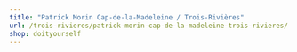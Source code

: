 ```yaml
---
title: "Patrick Morin Cap-de-la-Madeleine / Trois-Rivières"
url: /trois-rivieres/patrick-morin-cap-de-la-madeleine-trois-rivieres/
shop: doityourself
---
```

